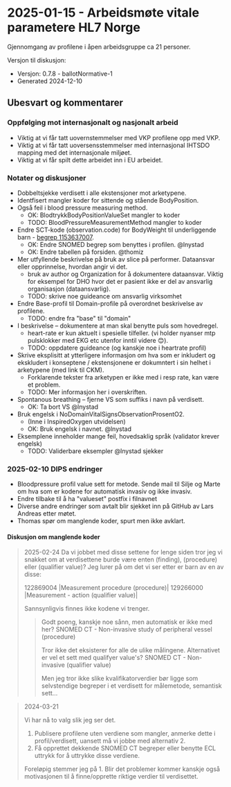 # 2025-01-15 - Arbeidsmøte vitale parametere HL7 Norge

Gjennomgang av profilene i åpen arbeidsgruppe ca 21 personer.

Versjon til diskusjon:

* Versjon: 0.7.8 - ballotNormative-1
* Generated 2024-12-10

## Ubesvart og kommentarer

### Oppfølging mot internasjonalt og nasjonalt arbeid

* Viktig at vi får tatt uovernstemmelser med VKP profilene opp med VKP.
* Viktig at vi får tatt uoversensstemmelser med internasjonal IHTSDO mapping med det internasjonale miljøet.
* Viktig at vi får spilt dette arbeidet inn i EU arbeidet.

### Notater og diskusjoner

* Dobbeltsjekke verdisett i alle ekstensjoner mot arketypene.  
* Identfisert mangler koder for sittende og stående BodyPosition.  
* Også feil i blood pressure measuring method.  
  * OK: BlodtrykkBodyPositionValueSet mangler to koder
  * TODO: BloodPressureMeasurementMethod mangler to koder
* Endre SCT-kode (observation.code) for BodyWeight til underliggende barn - [begrep 1153637007](https://browser.ihtsdotools.org/?perspective=full&conceptId1=1153637007&edition=MAIN/SNOMEDCT-NO&release=&languages=no,en).  
  * OK: Endre SNOMED begrep som benyttes i profilen. @lnystad
  * OK: Endre tabellen på forsiden. @thomiz
* Mer utfyllende beskrivelse på bruk av slice på performer. Dataansvar eller opprinnelse, hvordan angir vi det.  
  * bruk av author og Organization for å dokumentere dataansvar. Viktig for eksempel for DHO hvor det er pasient ikke er del av ansvarlig organisasjon (dataansvarlig).  
  * TODO: skrive noe guideance om ansvarlig virksomhet
* Endre Base-profil til Domain-profile på overordnet beskrivelse av profilene.
  * TODO: endre fra "base" til "domain"  
* I beskrivelse – dokumentere at man skal benytte puls som hovedregel.  
  * heart-rate er kun aktuelt i spesielle tilfeller. (vi holder nyanser mtp pulsklokker med EKG etc utenfor inntil videre 😊).  
  * TODO: oppdatere guideance (og kanskje noe i heartrate profil)
* Skrive eksplisitt at ytterligere informasjon om hva som er inkludert og ekskludert i konseptene / ekstensjonene er dokumntert i sin helhet i arketypene (med link til CKM).  
  * Forklarende tekster fra arketypen er ikke med i resp rate, kan være et problem.
  * TODO: Mer informasjon her i overskriften.
* Spontanous breathing – fjerne VS som suffiks i navn på verdisett.  
  * OK: Ta bort VS @lnystad  
* Bruk engelsk i NoDomainVitalSignsObservationProsentO2.  
  * (Inne i InspiredOxygen utvidelsen)  
  * OK: Bruk engelsk i navnet. @lnystad  
* Eksemplene inneholder mange feil, hovedsaklig språk (validator krever engelsk)
  * TODO: Validerbare eksempler @lnystad sjekker

### 2025-02-10 DIPS endringer

* Bloodpressure profil value sett for metode. Sende mail til Silje og Marte om hva som er kodene for automatisk invasiv og ikke invasiv.
* Endre tilbake til å ha "valueset" postfix i filnavnet
* Diverse andre endringer som avtalt blir sjekket inn på GitHub av Lars Andreas etter møtet.
* Thomas spør om manglende koder, spurt men ikke avklart.

#### Diskusjon om manglende koder

> 2025-02-24
> Da vi jobbet med disse settene for lenge siden tror jeg vi snakket om at verdisettene burde være enten (finding), (procedure) eller (qualifier value)?
> Jeg lurer på om det vi ser etter er barn av en av disse:
>
> 122869004 |Measurement procedure (procedure)|
> 129266000 |Measurement - action (qualifier value)|
>
> Sannsynligvis finnes ikke kodene vi trenger.
>
>> Godt poeng, kanskje noe sånn, men automatisk er ikke med her?
>> SNOMED CT - Non-invasive study of peripheral vessel (procedure)
>>
>> Tror ikke det eksisterer for alle de ulike målingene. Alternativet er vel et sett med qualifyer value's?
>> SNOMED CT - Non-invasive (qualifier value)
>>
>> Men jeg tror ikke slike kvalifikatorverdier bør ligge som selvstendige begreper i et verdisett for målemetode, semantisk sett…

> 2024-03-21
>
> Vi har nå to valg slik jeg ser det.
> 1.	Publisere profilene uten verdiene som mangler, anmerke dette i profil/verdisett, uansett må vi jobbe med alternativ 2.
> 2.	Få opprettet dekkende SNOMED CT begreper eller benytte ECL uttrykk for å uttrykke disse verdiene.
>
> Foreløpig stemmer jeg på 1. Blir det problemer kommer kanskje også motivasjonen til å finne/opprette riktige verdier til verdisettet.
